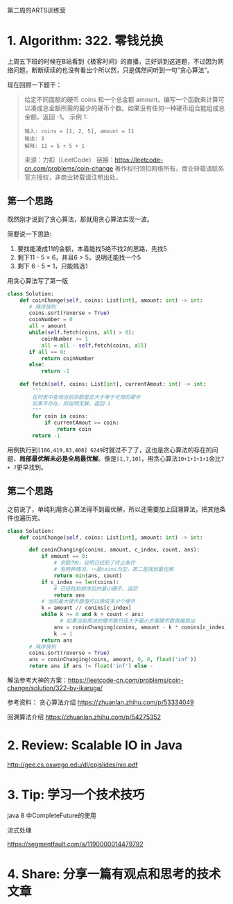 第二周的ARTS训练营

# 1. Algorithm: 322. 零钱兑换

上周五下班的时候在B站看到《极客时间》的直播，正好讲到这道题，不过因为网络问题，断断续续的也没有看出个所以然，只是偶然间听到一句“贪心算法”。

现在回顾一下题干：

> 给定不同面额的硬币 coins 和一个总金额 amount。编写一个函数来计算可以凑成总金额所需的最少的硬币个数。如果没有任何一种硬币组合能组成总金额，返回 -1。
> 示例 1:
>
> ```
> 输入: coins = [1, 2, 5], amount = 11
> 输出: 3 
> 解释: 11 = 5 + 5 + 1
> ```
> 来源：力扣（LeetCode）
> 链接：https://leetcode-cn.com/problems/coin-change
> 著作权归领扣网络所有。商业转载请联系官方授权，非商业转载请注明出处。

## 第一个思路

既然刚才说到了贪心算法，那就用贪心算法实现一波。

简要说一下思路:

1. 要找能凑成11的金额，本着能找5绝不找2的思路，先找5
2. 剩下11 - 5 = 6，并且6 > 5，说明还能找一个5
3. 剩下 6 - 5 = 1，只能挑选1

用贪心算法写了第一版

```python
class Solution:
    def coinChange(self, coins: List[int], amount: int) -> int:
       # 降序排列
       coins.sort(reverse = True)
       coinNumber = 0
       all = amount
       while(self.fetch(coins, all) > 0):
           coinNumber += 1
           all = all - self.fetch(coins, all)        
       if all == 0:
           return coinNumber
       else:
           return -1
    
    def fetch(self, coins: List[int], currentAmout: int) -> int:
        """
        在列表中查询当前余额是否大于等于可用的硬币
        如果不存在，则说明无解，返回-1
        """
        for coin in coins:
            if currentAmout >= coin:
                return coin
        return -1
```

用例执行到`[186,419,83,408] 6249`时就过不了了，这也是贪心算法的存在的问题，**局部最优解未必是全局最优解**。像是`[1,7,10]`，用贪心算法`10+1+1+1+1`会比`7 + 7`更早找到。

## 第二个思路

之前说了，单纯利用贪心算法得不到最优解，所以还需要加上回溯算法，把其他条件也遍历完。

```python
class Solution:
    def coinChange(self, coins: List[int], amount: int) -> int:

       def coninChanging(conins, amount, c_index, count, ans):
           if amount == 0:
               # 余额为0，说明已经到了终止条件
               # 有两种情况，一是coins为空，第二是找到最优解
               return min(ans, count)
           if c_index == len(coins):
               # 已经找到排序后的最小硬币，返回
               return ans
           # 当前最大硬币面值可以换成多少个硬币
           k = amount // conins[c_index]
           while k >= 0 and k + count < ans:
            	 # 如果当前用法的硬币数已经大于最小方案硬币数直接跳出
               ans = coninChanging(conins, amount - k * conins[c_index], c_index+1, count+k, ans)
               k -= 1
           return ans
       # 降序排列
       coins.sort(reverse = True)
       ans = coninChanging(coins, amount, 0, 0, float('inf'))
       return ans if ans != float('inf') else -
```

解法参考大神的方案：https://leetcode-cn.com/problems/coin-change/solution/322-by-ikaruga/

参考资料：
贪心算法介绍 https://zhuanlan.zhihu.com/p/53334049

回溯算法介绍 https://zhuanlan.zhihu.com/p/54275352



# 2. Review: Scalable IO in Java

http://gee.cs.oswego.edu/dl/cpjslides/nio.pdf


# 3. Tip: 学习一个技术技巧


java 8 中CompleteFuture的使用

流式处理

https://segmentfault.com/a/1190000014479792


# 4. Share: 分享一篇有观点和思考的技术文章